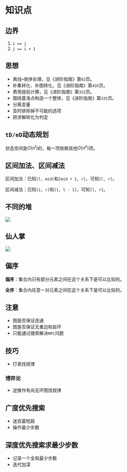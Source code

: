# 知识点

## 边界

1. `i == j`
2. `j == i + 1`

## 思想

- 离线`+`倒序处理，见《进阶指南》第`62`页。
- 补集转化、补图转化，见《进阶指南》第`435`页。
- 费用提前计算，见《进阶指南》第`322`页。
- 围绕基准点构造一个整体，见《进阶指南》第`335`页。
- 分离变量
- 及时排除掉不可能的选项
- 把求解转化为判定

## `tD/eD`动态规划

状态空间是$O(n^t)$的，每一项依赖其他$O(n^e)$项。

## 区间加法、区间减法

区间加法：已知`[l, mid]`和`[mid + 1, r]`，可知`[l, r]`。

区间减法：已知`[1, r]`和`[1, l - 1]`，可知`[l, r]`。

## 不同的堆

![](/algorithm-blog/img/0056.png)

## 仙人掌

![](/algorithm-blog/img/0057.png)

## 偏序

**偏序**：集合内只有部分元素之间在这个关系下是可以比较的。

**全序**：集合内任意一对元素之间在这个关系下是可以比较的。

## 注意

- 图是否保证连通
- 图是否保证无重边和自环
- 只能通过搜索解决`NPC`问题

## 技巧

- 打表找规律

### 博弈论

- 逆推作有向无环图找规律

## 广度优先搜索

- 迷宫最短路
- 操作最少步数

## 深度优先搜索求最少步数

- 记录一个全局最少步数
- 迭代加深